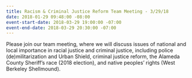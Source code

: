 ```yaml
---
title: Racism & Criminal Justice Reform Team Meeting - 3/29/18
date: 2018-01-29 09:48:00 -08:00
event-start-date: 2018-03-29 19:00:00 -07:00
event-end-date: 2018-03-29 20:30:00 -07:00
---
```


Please join our team meeting, where we will discuss issues of national and local importance in racial justice and criminal justice, including police (de)militarization and Urban Shield, criminal justice reform, the Alameda County Sheriff’s race (2018 election), and native peoples’ rights (West Berkeley Shellmound).